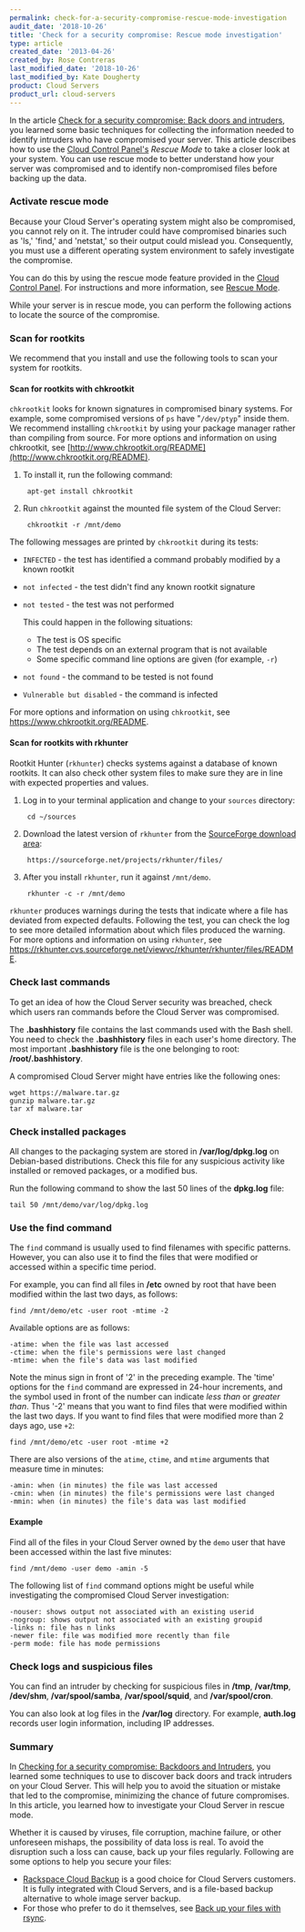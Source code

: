 ```yaml
---
permalink: check-for-a-security-compromise-rescue-mode-investigation
audit_date: '2018-10-26'
title: 'Check for a security compromise: Rescue mode investigation'
type: article
created_date: '2013-04-26'
created_by: Rose Contreras
last_modified_date: '2018-10-26'
last_modified_by: Kate Dougherty
product: Cloud Servers
product_url: cloud-servers
---
```


In the article [Check for a security compromise: Back doors and intruders](https://docs-ospc.rackspace.com/support/how-to/cloud-servers/check-for-a-security-compromise-back-doors-and-intruders),
you learned some basic techniques for collecting the information needed to
identify intruders who have compromised your server. This article describes how
to use the [Cloud Control Panel's](https://login.rackspace.com/) *Rescue Mode*
to take a closer look at your system. You can use rescue mode to better understand
how your server was compromised and to identify non-compromised files before
backing up the data.

### Activate rescue mode

Because your Cloud Server's operating system might also be compromised, you
cannot rely on it. The intruder could have compromised binaries such as 'ls,'
'find,' and 'netstat,' so their output could mislead you. Consequently, you
must use a different operating system environment to safely investigate the
compromise.

You can do this by using the rescue mode feature provided in the
[Cloud Control Panel](https://login.rackspace.com/). For instructions and more
information, see [Rescue Mode](https://docs-ospc.rackspace.com/support/how-to/cloud-servers/rescue-mode/).

While your server is in rescue mode, you can perform the following actions to
locate the source of the compromise.

### Scan for rootkits

We recommend that you install and use the following tools to scan your system
for rootkits.

#### Scan for rootkits with chkrootkit

`chkrootkit` looks for known signatures in compromised binary systems. For
example, some compromised versions of `ps` have "`/dev/ptyp`" inside them. We
recommend installing `chkrootkit` by using your package manager rather than
compiling from source. For more options and information on using chkrootkit,
see [http://www.chkrootkit.org/README](http://www.chkrootkit.org/README).

1. To install it, run the following command:

        apt-get install chkrootkit

2. Run `chkrootkit` against the mounted file system of the Cloud Server:

        chkrootkit -r /mnt/demo

The following messages are printed by `chkrootkit` during its tests:

-  `INFECTED` - the test has identified a command probably modified by a known rootkit
-  `not infected` - the test didn't find any known rootkit signature
-  `not tested` - the test was not performed

   This could happen in the following situations:
    - The test is OS specific
    - The test depends on an external program that is not available
    - Some specific command line options are given (for example, `-r`)

-  `not found` - the command to be tested is not found
-  `Vulnerable but disabled` - the command is infected

For more options and information on using `chkrootkit`, see <https://www.chkrootkit.org/README>.

#### Scan for rootkits with rkhunter

Rootkit Hunter (`rkhunter`) checks systems against a database of known rootkits.
It can also check other system files to make sure they are in line with expected
properties and values.

1. Log in to your terminal application and change to your `sources` directory:

        cd ~/sources

2. Download the latest version of `rkhunter` from the [SourceForge download area](https://sourceforge.net/projects/rkhunter/files/):

        https://sourceforge.net/projects/rkhunter/files/

3. After you install `rkhunter`, run it against `/mnt/demo`.

        rkhunter -c -r /mnt/demo

`rkhunter` produces warnings during the tests that indicate where a file has
deviated from expected defaults. Following the test, you can check the log to
see more detailed information about which files produced the warning. For more
options and information on using `rkhunter`, see <https://rkhunter.cvs.sourceforge.net/viewvc/rkhunter/rkhunter/files/README>.

### Check last commands

To get an idea of how the Cloud Server security was breached, check which users
ran commands before the Cloud Server was compromised.

The **.bashhistory** file contains the last commands used with the Bash shell.
You need to check the **.bashhistory** files in each user's home directory. The
most important **.bashhistory** file is the one belonging to root: **/root/.bashhistory**.

A compromised Cloud Server might have entries like the following ones:

    wget https://malware.tar.gz
    gunzip malware.tar.gz
    tar xf malware.tar

### Check installed packages

All changes to the packaging system are stored in **/var/log/dpkg.log** on
Debian-based distributions. Check this file for any suspicious activity like
installed or removed packages, or a modified bus.

Run the following command to show the last 50 lines of the **dpkg.log** file:

    tail 50 /mnt/demo/var/log/dpkg.log

### Use the find command

The `find` command is usually used to find filenames with specific patterns.
However, you can also use it to find the files that were modified or accessed
within a specific time period.

For example, you can find all files in **/etc** owned by root that have been
modified within the last two days, as follows:

    find /mnt/demo/etc -user root -mtime -2

Available options are as follows:

    -atime: when the file was last accessed
    -ctime: when the file's permissions were last changed
    -mtime: when the file's data was last modified

Note the  minus sign in front of '2' in the preceding example. The 'time'
options for the `find` command are expressed in 24-hour increments, and the
symbol used in front of the number can indicate *less than* or *greater than*.
Thus '-2' means that you want to find files that were modified within the last
two days. If you want to find files that were modified more than 2 days ago,
use `+2`:

    find /mnt/demo/etc -user root -mtime +2

There are also versions of the `atime`, `ctime`, and `mtime` arguments that
measure time in minutes:

    -amin: when (in minutes) the file was last accessed
    -cmin: when (in minutes) the file's permissions were last changed
    -mmin: when (in minutes) the file's data was last modified

#### Example

Find all of the files in your Cloud Server owned by the `demo` user
that have been accessed within the last five minutes:

    find /mnt/demo -user demo -amin -5

The following list of `find` command options might be useful while investigating
the compromised Cloud Server investigation:

    -nouser: shows output not associated with an existing userid
    -nogroup: shows output not associated with an existing groupid
    -links n: file has n links
    -newer file: file was modified more recently than file
    -perm mode: file has mode permissions

### Check logs and suspicious files

You can find an intruder by checking for suspicious files in **/tmp**,
**/var/tmp**, **/dev/shm**, **/var/spool/samba**, **/var/spool/squid**, and
**/var/spool/cron**.

You can also look at log files in the **/var/log** directory. For example,
**auth.log** records user login information, including IP addresses.

### Summary

In [Checking for a security compromise: Backdoors and Intruders](https://docs-ospc.rackspace.com/support/how-to/cloud-servers/check-for-a-security-compromise-back-doors-and-intruders),
you learned some techniques to use to discover back doors and track intruders
on your Cloud Server. This will help you to avoid the situation or mistake that
led to the compromise, minimizing the chance of future compromises. In this
article, you learned how to investigate your Cloud Server in rescue mode.

Whether it is caused by viruses, file corruption, machine failure, or
other unforeseen mishaps, the possibility of data loss is real. To avoid the
disruption such a loss can cause, back up your files regularly. Following are
some options to help you secure your files:

-   [Rackspace Cloud Backup](https://www.rackspace.com/cloud/backup/) is a good
choice for Cloud Servers customers. It is fully integrated with Cloud Servers,
and is a file-based backup alternative to whole image server backup.
-   For those who prefer to do it themselves, see [Back up your files with rsync](https://docs-ospc.rackspace.com/support/how-to/cloud-backup/backing-up-your-files-with-rsync/).

